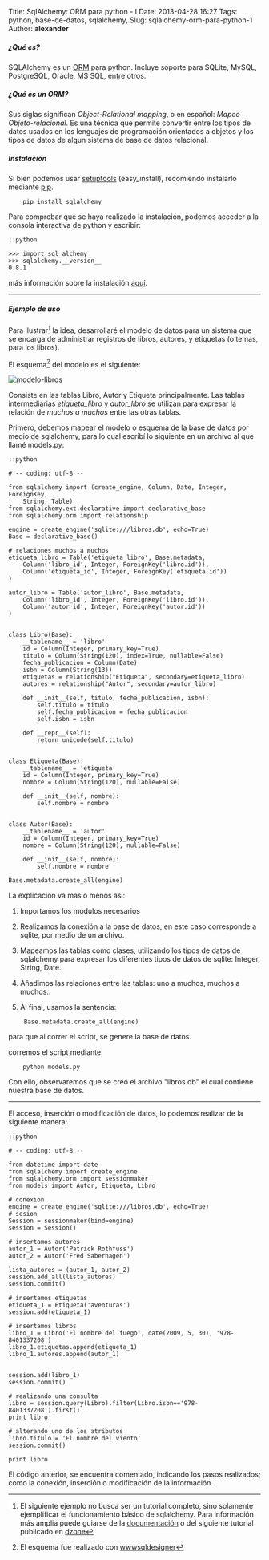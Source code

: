 Title: SqlAlchemy: ORM para python - I
Date: 2013-04-28 16:27
Tags: python, base-de-datos, sqlalchemy,
Slug: sqlalchemy-orm-para-python-1
Author: __alexander__

##### ¿Qué es?

SQLAlchemy es un [ORM][ORM] para python. Incluye soporte para SQLite, MySQL, PostgreSQL, Oracle, MS SQL, entre otros.


##### ¿Qué es un ORM?

Sus siglas significan *Object-Relational mapping*, o en español: *Mapeo Objeto-relacional*. Es una técnica que permite convertir entre los tipos de datos usados en los lenguajes de programación orientados a objetos y los tipos de datos de algun sistema de base de datos relacional.


##### Instalación

Si bien podemos usar [setuptools][setuptools] (easy_install), recomiendo instalarlo mediante [pip][pip].

        pip install sqlalchemy

Para comprobar que se haya realizado la instalación, podemos acceder a la consola interactiva de python y escribir:

~~~
::python

>>> import sql_alchemy
>>> sqlalchemy.__version__
0.8.1
~~~

más información sobre la instalación [aquí][sqlalchemy-instalacion].

- - -

##### Ejemplo de uso

Para ilustrar[^1] la idea, desarrollaré el modelo de datos para un sistema que se encarga de administrar registros de libros, autores, y etiquetas (o temas, para los libros).

El esquema[^2] del modelo es el siguiente:

![modelo-libros][modelo-libros]

Consiste en las tablas Libro, Autor y Etiqueta principalmente.
Las tablas intermediarias *etiqueta_libro* y *autor_libro* se utilizan para expresar la relación de *muchos a muchos* entre las otras tablas.

Primero, debemos mapear el modelo o esquema de la base de datos por medio de sqlalchemy, para lo cual escribí lo siguiente en un archivo al que llamé models.py:


~~~
::python

# -- coding: utf-8 --

from sqlalchemy import (create_engine, Column, Date, Integer, ForeignKey,
    String, Table)
from sqlalchemy.ext.declarative import declarative_base
from sqlalchemy.orm import relationship

engine = create_engine('sqlite:///libros.db', echo=True)
Base = declarative_base()

# relaciones muchos a muchos
etiqueta_libro = Table('etiqueta_libro', Base.metadata,
    Column('libro_id', Integer, ForeignKey('libro.id')),
    Column('etiqueta_id', Integer, ForeignKey('etiqueta.id'))
)

autor_libro = Table('autor_libro', Base.metadata,
    Column('libro_id', Integer, ForeignKey('libro.id')),
    Column('autor_id', Integer, ForeignKey('autor.id'))
)


class Libro(Base):
    __tablename__ = 'libro'
    id = Column(Integer, primary_key=True)
    titulo = Column(String(120), index=True, nullable=False)
    fecha_publicacion = Column(Date)
    isbn = Column(String(13))
    etiquetas = relationship("Etiqueta", secondary=etiqueta_libro)
    autores = relationship("Autor", secondary=autor_libro)

    def __init__(self, titulo, fecha_publicacion, isbn):
        self.titulo = titulo
        self.fecha_publicacion = fecha_publicacion
        self.isbn = isbn

    def __repr__(self):
        return unicode(self.titulo)


class Etiqueta(Base):
    __tablename__ = 'etiqueta'
    id = Column(Integer, primary_key=True)
    nombre = Column(String(120), nullable=False)

    def __init__(self, nombre):
        self.nombre = nombre


class Autor(Base):
    __tablename__ = 'autor'
    id = Column(Integer, primary_key=True)
    nombre = Column(String(120), nullable=False)

    def __init__(self, nombre):
        self.nombre = nombre

Base.metadata.create_all(engine)

~~~

La explicación va mas o menos así:

1. Importamos los módulos necesarios

2. Realizamos la conexión a la base de datos, en este caso corresponde a sqlite, por medio de un archivo.

3. Mapeamos las tablas como clases, utilizando los tipos de datos de sqlalchemy para expresar los diferentes tipos de datos de sqlite: Integer, String, Date..

4. Añadimos las relaciones entre las tablas: uno a muchos, muchos a muchos..

5. Al final, usamos la sentencia:

        Base.metadata.create_all(engine)

para que al correr el script, se genere la base de datos.

corremos el script mediante:

        python models.py

Con ello, observaremos que se creó el archivo "libros.db" el cual contiene nuestra base de datos.

- - -

El acceso, inserción o modificación de datos, lo podemos realizar de la siguiente manera:

~~~
::python

# -- coding: utf-8 --

from datetime import date
from sqlalchemy import create_engine
from sqlalchemy.orm import sessionmaker
from models import Autor, Etiqueta, Libro

# conexion
engine = create_engine('sqlite:///libros.db', echo=True)
# sesion
Session = sessionmaker(bind=engine)
session = Session()

# insertamos autores
autor_1 = Autor('Patrick Rothfuss')
autor_2 = Autor('Fred Saberhagen')

lista_autores = (autor_1, autor_2)
session.add_all(lista_autores)
session.commit()

# insertamos etiquetas
etiqueta_1 = Etiqueta('aventuras')
session.add(etiqueta_1)

# insertamos libros
libro_1 = Libro('El nombre del fuego', date(2009, 5, 30), '978-8401337208')
libro_1.etiquetas.append(etiqueta_1)
libro_1.autores.append(autor_1)


session.add(libro_1)
session.commit()

# realizando una consulta
libro = session.query(Libro).filter(Libro.isbn=='978-8401337208').first()
print libro

# alterando uno de los atributos
libro.titulo = 'El nombre del viento'
session.commit()

print libro

~~~

El código anterior, se encuentra comentado, indicando los pasos realizados; como la conexión, inserción o modificación de la información.


[^1]: El siguiente ejemplo no busca ser un tutorial completo, sino solamente ejemplificar el funcionamiento básico de sqlalchemy. Para información más amplia puede guiarse de la [documentación][docs] o del siguiente tutorial publicado en [dzone][dzone]
[^2]: El esquema fue realizado con [wwwsqldesigner][wwwsqldesigner]

[ORM]: http://es.wikipedia.org/wiki/Mapeo_objeto-relacional
[setuptools]: https://pypi.python.org/pypi/setuptools
[pip]: https://pypi.python.org/pypi/pip
[sqlalchemy-instalacion]: http://docs.sqlalchemy.org/en/rel_0_8/intro.html#installation
[wwwsqldesigner]: https://code.google.com/p/wwwsqldesigner/
[docs]: http://docs.sqlalchemy.org/en/rel_0_8/
[dzone]: http://python.dzone.com/articles/simple-sqlalchemy-07-08

[modelo-libros]: /pictures/sqlalchemy-modelo-libros.png 'Modelo de datos'